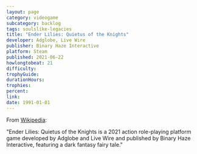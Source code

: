 ```yaml
---
layout: page
category: videogame
subcategory: backlog
tags: soulslike-legacies
title: "Ender Lilies: Quietus of the Knights"
developer: Adglobe, Live Wire
publisher: Binary Haze Interactive
platform: Steam
published: 2021-06-22
howlongtobeat: 21
difficulty:
trophyGuide:
durationHours:
trophies:
percent:
link:
date: 1991-01-01
---
```


From [Wikipedia](https://en.wikipedia.org/wiki/Ender_Lilies:_Quietus_of_the_Knights):

"Ender Lilies: Quietus of the Knights is a 2021 action role-playing platform game developed by Adglobe and Live Wire and published by Binary Haze Interactive, featuring a dark fantasy fairy tale."
